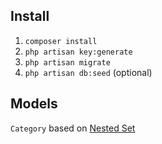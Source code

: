 ## Install
1. `composer install`
2. `php artisan key:generate`
3. `php artisan migrate`
4. `php artisan db:seed` (optional)


## Models

`Category` based on [Nested Set](https://github.com/lazychaser/laravel-nestedset) 